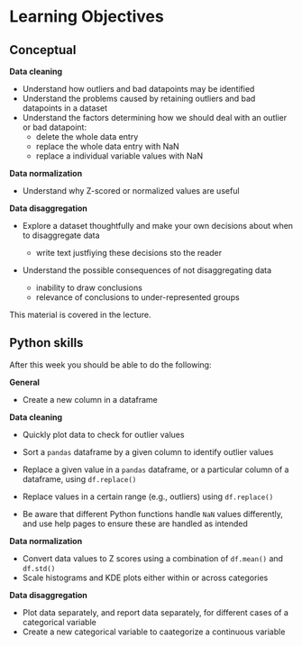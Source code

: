 # Learning Objectives

## Conceptual

**Data cleaning**
* Understand how outliers and bad datapoints may be identified
* Understand the problems caused by retaining outliers and bad datapoints in a dataset
* Understand the factors determining how we should deal with an outlier or bad datapoint:
    * delete the whole data entry
    * replace the whole data entry with NaN
    * replace a individual variable values with NaN
    
**Data normalization**    
* Understand why Z-scored or normalized values are useful

**Data disaggregation**
* Explore a dataset thoughtfully and make your own decisions about when to disaggregate data
    * write text justfiying these decisions sto the reader

* Understand the possible consequences of not disaggregating data
    * inability to draw conclusions
    * relevance of conclusions to under-represented groups

This material is covered in the lecture.


## Python skills

After this week you should be able to do the following:

**General**

* Create a new column in a dataframe

**Data cleaning**
* Quickly plot data to check for outlier values 
* Sort a `pandas` dataframe by a given column to identify outlier values

* Replace a given value in a `pandas` dataframe, or a particular column of a dataframe, using `df.replace()`
* Replace values in a certain range (e.g., outliers) using `df.replace()`

* Be aware that different Python functions handle `NaN` values differently, and use help pages to ensure these are handled as intended

**Data normalization** 
* Convert data values to Z scores using a combination of `df.mean()` and `df.std()`
* Scale histograms and KDE plots either within or across categories

**Data disaggregation**
* Plot data separately, and report data separately, for different cases of a categorical variable
* Create a new categorical variable to caategorize a continuous variable
